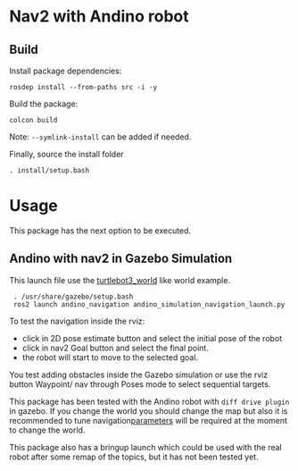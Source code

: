 # Nav2 with Andino robot

## Build

Install package dependencies:

```
rosdep install --from-paths src -i -y
```

Build the package:

```
colcon build
```

Note: `--symlink-install` can be added if needed.

Finally, source the install folder
```
. install/setup.bash
```

# Usage 

This package has the next option to be executed.

## Andino with nav2 in Gazebo Simulation

This launch file use the [turtlebot3_world](https://github.com/ROBOTIS-GIT/turtlebot3_simulations/tree/master) like world example.

```
 . /usr/share/gazebo/setup.bash
 ros2 launch andino_navigation andino_simulation_navigation_launch.py 
```

To test the navigation inside the rviz:

- click in 2D pose estimate button and select the initial pose of the robot
- click in nav2 Goal button and select the final point.
- the robot will start to move to the selected goal.

You test adding obstacles inside the Gazebo simulation or use the rviz button Waypoint/ nav through Poses mode to select sequential targets.

This package has been tested with the Andino robot with `diff drive plugin` in gazebo. If you change the world you should change the map but also it is recommended to tune navigation[parameters](params/nav2_params.yaml) will be required at the moment to change the world.

This package also has a bringup launch which could be used with the real robot after some remap of the topics, but it has not been tested yet.
